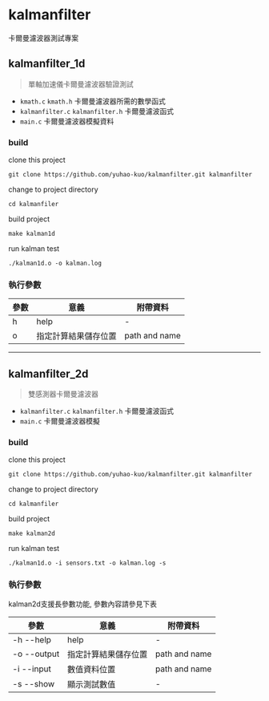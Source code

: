 # kalmanfilter

卡爾曼濾波器測試專案

## kalmanfilter_1d

> 單軸加速儀卡爾曼濾波器驗證測試

* `kmath.c` `kmath.h` 卡爾曼濾波器所需的數學函式
* `kalmanfilter.c` `kalmanfilter.h` 卡爾曼濾波函式
* `main.c` 卡爾曼濾波器模擬資料

### build

clone this project

```
git clone https://github.com/yuhao-kuo/kalmanfilter.git kalmanfilter
```

change to project directory

```
cd kalmanfiler
```

build project

```
make kalman1d
```

run kalman test

```
./kalman1d.o -o kalman.log
```
    
### 執行參數

| 參數 | 意義 | 附帶資料 |
|---|---|---|
| h | help | - |
| o | 指定計算結果儲存位置 | path and name |

---

## kalmanfilter_2d

> 雙感測器卡爾曼濾波器

* `kalmanfilter.c` `kalmanfilter.h` 卡爾曼濾波函式
* `main.c` 卡爾曼濾波器模擬

### build

clone this project

```
git clone https://github.com/yuhao-kuo/kalmanfilter.git kalmanfilter
```

change to project directory

```
cd kalmanfiler
```

build project

```
make kalman2d
```

run kalman test

```
./kalman1d.o -i sensors.txt -o kalman.log -s
```

### 執行參數

kalman2d支援長參數功能, 參數內容請參見下表

| 參數 | 意義 | 附帶資料 |
|---|---|---|
| -h --help | help | - |
| -o --output | 指定計算結果儲存位置 | path and name |
| -i --input | 數值資料位置 | path and name |
| -s --show | 顯示測試數值 | - |
